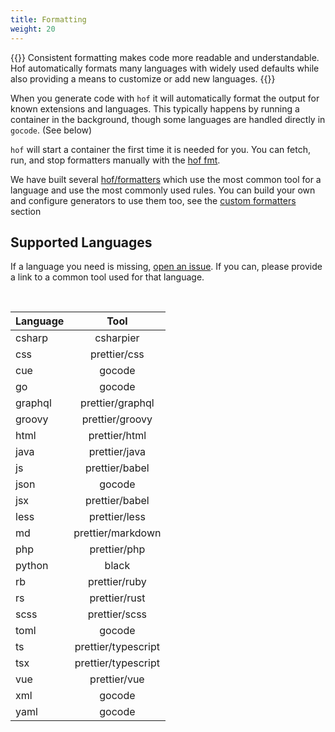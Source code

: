 ```yaml
---
title: Formatting
weight: 20
---
```


{{<lead>}}
Consistent formatting makes code more readable and understandable.
Hof automatically formats many languages with widely used defaults
while also providing a means to customize or add new languages.
{{</lead>}}

When you generate code with `hof` it will automatically format
the output for known extensions and languages.
This typically happens by running a container in the background,
though some languages are handled directly in `gocode`. (See below)

`hof` will start a container the first time it is needed for you.
You can fetch, run, and stop formatters manually with the [hof fmt](/code-generation/formatting/format-command/).

We have built several [hof/formatters](https://github.com/hofstadter-io/hof/tree/_dev/formatters)
which use the most common tool for a language and use the most commonly used rules.
You can build your own and configure generators to use them too,
see the [custom formatters](/code-generation/formatting/custom-formatters/) section



## Supported Languages

If a language you need is missing, [open an issue](https://github.com/hofstadter-io/hof-docs/issues/new?title=hof%2Ffmt%3A%20add%20support%20for%20%3Clanguage%3E).
If you can, please provide a link to a common tool used for that language.

<br>


| Language | Tool |
|----------|:----:|
| csharp   | csharpier |
| css |     prettier/css |
| cue      | gocode |
| go       | gocode |
| graphql | prettier/graphql |
| groovy |  prettier/groovy |
| html |    prettier/html |
| java |    prettier/java |
| js |      prettier/babel |
| json     | gocode |
| jsx |     prettier/babel |
| less |    prettier/less |
| md |      prettier/markdown |
| php |     prettier/php |
| python   | black |
| rb |      prettier/ruby |
| rs |      prettier/rust |
| scss |    prettier/scss |
| toml     | gocode |
| ts |      prettier/typescript |
| tsx |     prettier/typescript |
| vue |     prettier/vue |
| xml      | gocode |
| yaml     | gocode |


